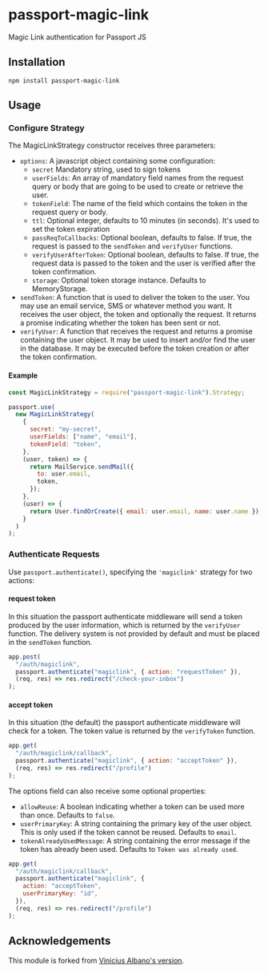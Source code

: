 # passport-magic-link

Magic Link authentication for Passport JS

## Installation

`npm install passport-magic-link`

## Usage

### Configure Strategy

The MagicLinkStrategy constructor receives three parameters:

- `options`: A javascript object containing some configuration:
  - `secret` Mandatory string, used to sign tokens
  - `userFields`: An array of mandatory field names from the request query or body that are going to be used to create or retrieve the user.
  - `tokenField`: The name of the field which contains the token in the request query or body.
  - `ttl`: Optional integer, defaults to 10 minutes (in seconds). It's used to set the token expiration
  - `passReqToCallbacks`: Optional boolean, defaults to false. If true, the request is passed to the `sendToken` and `verifyUser` functions.
  - `verifyUserAfterToken`: Optional boolean, defaults to false. If true, the request data is passed to the token and the user is verified after the token confirmation.
  - `storage`: Optional token storage instance. Defaults to MemoryStorage.
- `sendToken`: A function that is used to deliver the token to the user. You may use an email service, SMS or whatever method you want. It receives the user object, the token and optionally the request. It returns a promise indicating whether the token has been sent or not.
- `verifyUser`: A function that receives the request and returns a promise containing the user object. It may be used to insert and/or find the user in the database. It may be executed before the token creation or after the token confirmation.

#### Example

```javascript
const MagicLinkStrategy = require("passport-magic-link").Strategy;

passport.use(
  new MagicLinkStrategy(
    {
      secret: "my-secret",
      userFields: ["name", "email"],
      tokenField: "token",
    },
    (user, token) => {
      return MailService.sendMail({
        to: user.email,
        token,
      });
    },
    (user) => {
      return User.findOrCreate({ email: user.email, name: user.name });
    }
  )
);
```

### Authenticate Requests

Use `passport.authenticate()`, specifying the `'magiclink'` strategy for two actions:

#### request token

In this situation the passport authenticate middleware will send a token produced by the user information, which is returned by the `verifyUser` function. The delivery system is not provided by default and must be placed in the `sendToken` function.

```javascript
app.post(
  "/auth/magiclink",
  passport.authenticate("magiclink", { action: "requestToken" }),
  (req, res) => res.redirect("/check-your-inbox")
);
```

#### accept token

In this situation (the default) the passport authenticate middleware will check for a token. The token value is returned by the `verifyToken` function.

```javascript
app.get(
  "/auth/magiclink/callback",
  passport.authenticate("magiclink", { action: "acceptToken" }),
  (req, res) => res.redirect("/profile")
);
```

The options field can also receive some optional properties:

- `allowReuse`: A boolean indicating whether a token can be used more than once. Defaults to `false`.
- `userPrimaryKey`: A string containing the primary key of the user object. This is only used if the token cannot be reused. Defaults to `email`.
- `tokenAlreadyUsedMessage`: A string containing the error message if the token has already been used. Defaults to `Token was already used`.

```javascript
app.get(
  "/auth/magiclink/callback",
  passport.authenticate("magiclink", {
    action: "acceptToken",
    userPrimaryKey: "id",
  }),
  (req, res) => res.redirect("/profile")
);
```

## Acknowledgements

This module is forked from [Vinicius Albano's version](https://github.com/vinialbano/passport-magic-link).
